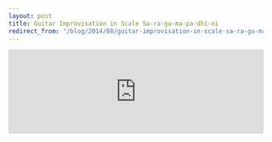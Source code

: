 ```yaml
---
layout: post
title: Guitar Improvisation in Scale Sa-ra-gu-ma-pa-dhi-ni
redirect_from: "/blog/2014/08/guitar-improvisation-in-scale-sa-ra-gu-ma-pa-dhi-ni/"
---
```


<iframe width="100%" height="166" scrolling="no" frameborder="no" src="https://w.soundcloud.com/player/?url=https%3A//api.soundcloud.com/tracks/164148707&amp;color=ff9900&amp;auto_play=false&amp;hide_related=false&amp;show_comments=true&amp;show_user=true&amp;show_reposts=false"></iframe>
